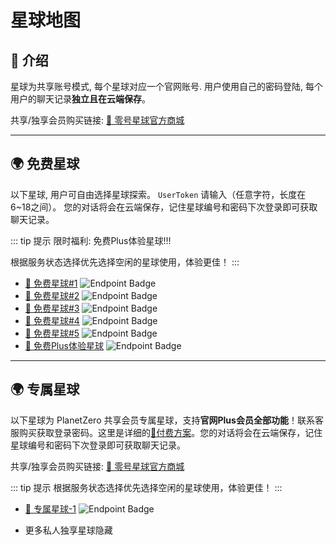 # 星球地图

## 📜 介绍

星球为共享账号模式, 每个星球对应一个官网账号. 用户使用自己的密码登陆, 每个用户的聊天记录**独立且在云端保存**。

共享/独享会员购买链接: [🛒 零号星球官方商城](https://shop.planetzero.cn)

---

## 🌍 免费星球 

以下星球, 用户可自由选择星球探索。 `UserToken` 请输入（任意字符，长度在6~18之间）。 您的对话将会在云端保存，记住星球编号和密码下次登录即可获取聊天记录。

::: tip 提示
限时福利: 免费Plus体验星球!!!

根据服务状态选择优先选择空闲的星球使用，体验更佳！
:::

- [🔗 免费星球#1](https://plus2.planetzero.cn) ![Endpoint Badge](https://shields.planetzero.cn/endpoint?url=https%3A%2F%2Fplus2.planetzero.cn%2Fendpoint)
- [🔗 免费星球#2](https://plus3.planetzero.cn) ![Endpoint Badge](https://shields.planetzero.cn/endpoint?url=https%3A%2F%2Fplus3.planetzero.cn%2Fendpoint)
- [🔗 免费星球#3](https://plus4.planetzero.cn) ![Endpoint Badge](https://shields.planetzero.cn/endpoint?url=https%3A%2F%2Fplus4.planetzero.cn%2Fendpoint)
- [🔗 免费星球#4](https://plus5.planetzero.cn) ![Endpoint Badge](https://shields.planetzero.cn/endpoint?url=https%3A%2F%2Fplus5.planetzero.cn%2Fendpoint)
- [🔗 免费星球#5](https://plus6.planetzero.cn) ![Endpoint Badge](https://shields.planetzero.cn/endpoint?url=https%3A%2F%2Fplus6.planetzero.cn%2Fendpoint)
- [🔗 免费Plus体验星球](https://plus7.planetzero.cn) ![Endpoint Badge](https://shields.planetzero.cn/endpoint?url=https%3A%2F%2Fplus7.planetzero.cn%2Fendpoint)
---

## 🌍 专属星球

以下星球为 PlanetZero 共享会员专属星球，支持**官网Plus会员全部功能**！联系客服购买获取登录密码。这里是详细的[🔗付费方案](https://planetzero.cn/plus)。您的对话将会在云端保存，记住星球编号和密码下次登录即可获取聊天记录。

共享/独享会员购买链接: [🛒 零号星球官方商城](https://plus2.planetzero.cn)

::: tip 提示
根据服务状态选择优先选择空闲的星球使用，体验更佳！
:::

- [🔗 专属星球-1](https://plus1.planetzero.cn) ![Endpoint Badge](https://shields.planetzero.cn/endpoint?url=https%3A%2F%2Fplus1.planetzero.cn%2Fendpoint)

- 更多私人独享星球隐藏
